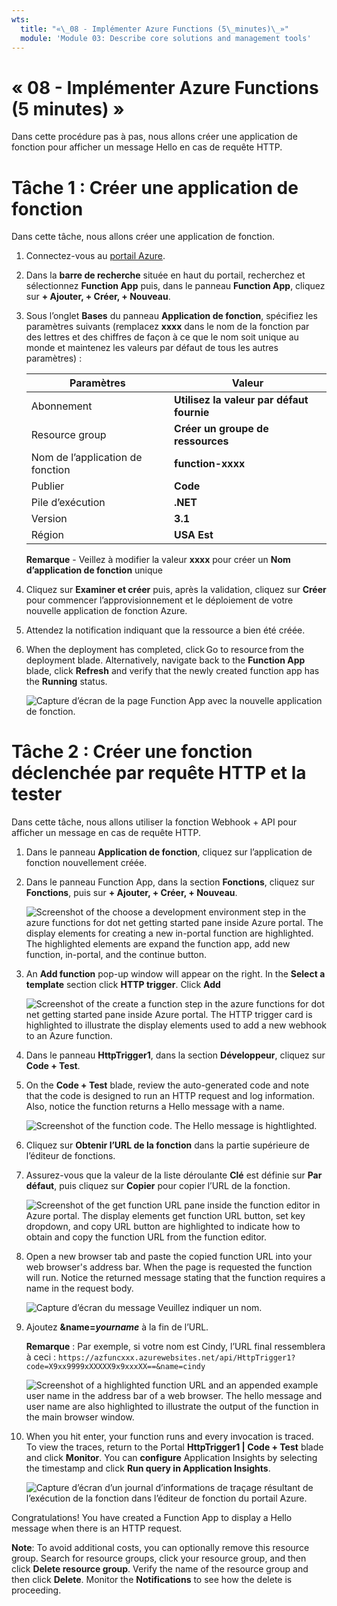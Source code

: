 ```yaml
---
wts:
  title: "«\_08 - Implémenter Azure Functions (5\_minutes)\_»"
  module: 'Module 03: Describe core solutions and management tools'
---
```

# <a name="08---implement-azure-functions-5-min"></a>« 08 - Implémenter Azure Functions (5 minutes) »

Dans cette procédure pas à pas, nous allons créer une application de fonction pour afficher un message Hello en cas de requête HTTP. 

# <a name="task-1-create-a-function-app"></a>Tâche 1 : Créer une application de fonction 

Dans cette tâche, nous allons créer une application de fonction.

1. Connectez-vous au [portail Azure](https://portal.azure.com).

2. Dans la **barre de recherche** située en haut du portail, recherchez et sélectionnez **Function App** puis, dans le panneau **Function App**, cliquez sur **+ Ajouter, + Créer, + Nouveau**.

3. Sous l’onglet **Bases** du panneau **Application de fonction**, spécifiez les paramètres suivants (remplacez **xxxx** dans le nom de la fonction par des lettres et des chiffres de façon à ce que le nom soit unique au monde et maintenez les valeurs par défaut de tous les autres paramètres) : 

    | Paramètres | Valeur |
    | -- | --|
    | Abonnement | **Utilisez la valeur par défaut fournie** |
    | Resource group | **Créer un groupe de ressources** |
    | Nom de l’application de fonction | **function-xxxx** |
    | Publier | **Code** |
    | Pile d’exécution | **.NET** |
    | Version | **3.1** |
    | Région | **USA Est** |

    **Remarque** - Veillez à modifier la valeur **xxxx** pour créer un **Nom d’application de fonction** unique

4. Cliquez sur **Examiner et créer** puis, après la validation, cliquez sur **Créer** pour commencer l’approvisionnement et le déploiement de votre nouvelle application de fonction Azure.

5. Attendez la notification indiquant que la ressource a bien été créée.

6. When the deployment has completed, click Go to resource from the deployment blade. Alternatively, navigate back to the <bpt id="p1">**</bpt>Function App<ept id="p1">**</ept> blade, click <bpt id="p2">**</bpt>Refresh<ept id="p2">**</ept> and verify that the newly created function app has the <bpt id="p3">**</bpt>Running<ept id="p3">**</ept> status. 

    ![Capture d’écran de la page Function App avec la nouvelle application de fonction.](../images/0701.png)

# <a name="task-2-create-a-http-triggered-function-and-test"></a>Tâche 2 : Créer une fonction déclenchée par requête HTTP et la tester

Dans cette tâche, nous allons utiliser la fonction Webhook + API pour afficher un message en cas de requête HTTP. 

1. Dans le panneau **Application de fonction**, cliquez sur l’application de fonction nouvellement créée. 

2. Dans le panneau Function App, dans la section **Fonctions**, cliquez sur **Fonctions**, puis sur **+ Ajouter, + Créer, + Nouveau**.

    ![Screenshot of the choose a development environment step in the azure functions for dot net getting started pane inside Azure portal. The display elements for creating a new in-portal function are highlighted. The highlighted elements are expand the function app, add new function, in-portal, and the continue button.](../images/0702.png)

3. An <bpt id="p1">**</bpt>Add function<ept id="p1">**</ept> pop-up window will appear on the right. In the <bpt id="p1">**</bpt>Select a template<ept id="p1">**</ept> section click <bpt id="p2">**</bpt>HTTP trigger<ept id="p2">**</ept>. Click <bpt id="p1">**</bpt>Add<ept id="p1">**</ept> 

    ![Screenshot of the create a function step in the azure functions for dot net getting started pane inside Azure portal. The HTTP trigger card is highlighted to illustrate the display elements used to add a new webhook to an Azure function.](../images/0702a.png)

4. Dans le panneau **HttpTrigger1**, dans la section **Développeur**, cliquez sur **Code + Test**. 

5. On the <bpt id="p1">**</bpt>Code + Test<ept id="p1">**</ept> blade, review the auto-generated code and note that the code is designed to run an HTTP request and log information. Also, notice the function returns a Hello message with a name. 

    ![Screenshot of the function code. The Hello message is hightlighted.](../images/0704.png)

6. Cliquez sur **Obtenir l’URL de la fonction** dans la partie supérieure de l’éditeur de fonctions. 

7. Assurez-vous que la valeur de la liste déroulante **Clé** est définie sur **Par défaut**, puis cliquez sur **Copier** pour copier l’URL de la fonction. 

    ![Screenshot of the get function URL pane inside the function editor in Azure portal. The display elements get function URL button, set key dropdown, and copy URL button are highlighted to indicate how to obtain and copy the function URL from the function editor.](../images/0705.png)

8. Open a new browser tab and paste the copied function URL into your web browser's address bar. When the page is requested the function will run. Notice the returned message stating that the function requires a name in the request body.

    ![Capture d’écran du message Veuillez indiquer un nom.](../images/0706.png)

9. Ajoutez **&name=*yourname*** à la fin de l’URL.

    **Remarque** : Par exemple, si votre nom est Cindy, l’URL final ressemblera à ceci : `https://azfuncxxx.azurewebsites.net/api/HttpTrigger1?code=X9xx9999xXXXXX9x9xxxXX==&name=cindy`

    ![Screenshot of a highlighted function URL and an appended example user name in the address bar of a web browser. The hello message and user name are also highlighted to illustrate the output of the function in the main browser window.](../images/0707.png)

10. When you hit enter, your function runs and every invocation is traced. To view the traces, return to the Portal <bpt id="p1">**</bpt>HttpTrigger1 <ph id="ph1">\|</ph> Code + Test<ept id="p1">**</ept> blade and click <bpt id="p2">**</bpt>Monitor<ept id="p2">**</ept>. You can <bpt id="p1">**</bpt>configure<ept id="p1">**</ept> Application Insights by selecting the timestamp and click <bpt id="p2">**</bpt>Run query in Application Insights<ept id="p2">**</ept>.

    ![Capture d’écran d’un journal d’informations de traçage résultant de l’exécution de la fonction dans l’éditeur de fonction du portail Azure.](../images/0709.png) 

Congratulations! You have created a Function App to display a Hello message when there is an HTTP request.  

<bpt id="p1">**</bpt>Note<ept id="p1">**</ept>: To avoid additional costs, you can optionally remove this resource group. Search for resource groups, click your resource group, and then click <bpt id="p1">**</bpt>Delete resource group<ept id="p1">**</ept>. Verify the name of the resource group and then click <bpt id="p1">**</bpt>Delete<ept id="p1">**</ept>. Monitor the <bpt id="p1">**</bpt>Notifications<ept id="p1">**</ept> to see how the delete is proceeding.
